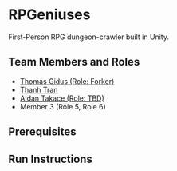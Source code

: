 # RPGeniuses

First-Person RPG dungeon-crawler built in Unity. 

## Team Members and Roles

* [Thomas Gidus (Role: Forker)](https://github.com/dgidus/CIS350-HW2-Gidus)
* [Thanh Tran](https://github.com/thanhtranlk/CIS350-HW2-TRAN)
* [Aidan Takace (Role: TBD)](https://github.com/APTAK00/-CIS350-HW2-Takace)
* Member 3 (Role 5, Role 6)

## Prerequisites

## Run Instructions
